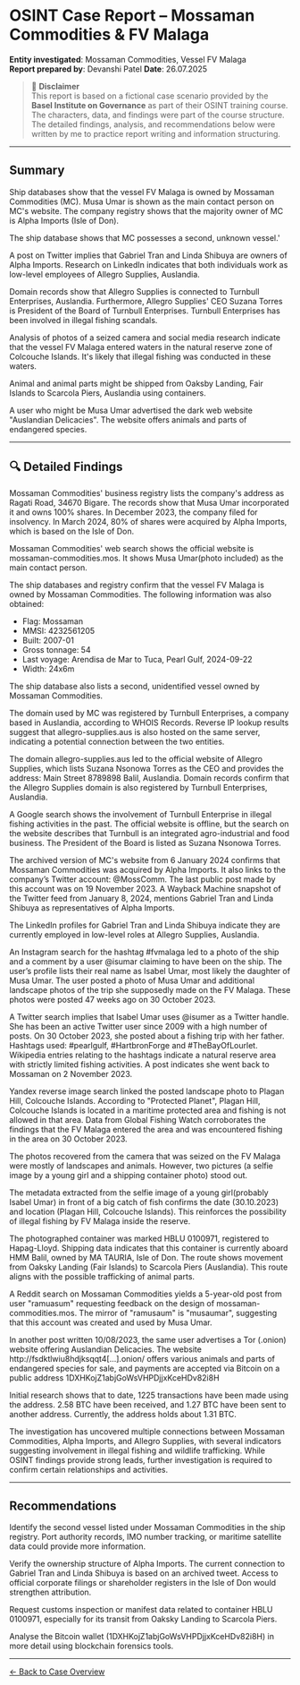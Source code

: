 # OSINT Case Report – Mossaman Commodities & FV Malaga  

**Entity investigated**: Mossaman Commodities, Vessel FV Malaga  
**Report prepared by**: Devanshi Patel 
**Date**: 26.07.2025 

> 📌 **Disclaimer**  
> This report is based on a fictional case scenario provided by the **Basel Institute on Governance** as part of their OSINT training course. The characters, data, and findings were part of the course structure. The detailed findings, analysis, and recommendations below were written by me to practice report writing and information structuring.

---

## Summary

Ship databases show that the vessel FV Malaga is owned by Mossaman Commodities (MC). Musa Umar is shown as the main contact person on MC's website. The company registry shows that the majority owner of MC is Alpha Imports (Isle of Don).

The ship database shows that MC possesses a second, unknown vessel.'

A post on Twitter implies that Gabriel Tran and Linda Shibuya are owners of Alpha Imports. Research on LinkedIn indicates that both individuals work as low-level employees of Allegro Supplies, Auslandia.

Domain records show that Allegro Supplies is connected to Turnbull Enterprises, Auslandia. Furthermore, Allegro Supplies' CEO Suzana Torres is President of the Board of Turnbull Enterprises. Turnbull Enterprises has been involved in illegal fishing scandals.

Analysis of photos of a seized camera and social media research indicate that the vessel FV Malaga entered waters in the natural reserve zone of Colcouche Islands. It's likely that illegal fishing was conducted in these waters.

Animal and animal parts might be shipped from Oaksby Landing, Fair Islands to Scarcola Piers, Auslandia using containers.

A user who might be Musa Umar advertised the dark web website "Auslandian Delicacies". The website offers animals and parts of endangered species.

---

## 🔍 Detailed Findings

Mossaman Commodities' business registry lists the company's address as Ragati Road, 34670 Bigare. The records show that Musa Umar incorporated it and owns 100% shares. In December 2023, the company filed for insolvency. In March 2024, 80% of shares were acquired by Alpha Imports, which is based on the Isle of Don.

Mossaman Commodities' web search shows the official website is mossaman-commodities.mos. It shows Musa Umar(photo included) as the main contact person. 

The ship databases and registry confirm that the vessel FV Malaga is owned by Mossaman Commodities. The following information was also obtained: 
- Flag: Mossaman
- MMSI: 4232561205
- Built: 2007-01
- Gross tonnage: 54
- Last voyage: Arendisa de Mar to Tuca, Pearl Gulf, 2024-09-22
- Width: 24x6m

The ship database also lists a second, unidentified vessel owned by Mossaman Commodities.

The domain used by MC was registered by Turnbull Enterprises, a company based in Auslandia, according to WHOIS Records. Reverse IP lookup results suggest that allegro-supplies.aus is also hosted on the same server, indicating a potential connection between the two entities.

The domain allegro-supplies.aus led to the official website of Allegro Supplies, which lists Suzana Nsonowa Torres as the CEO and provides the address: Main Street 8789898 Balil, Auslandia. Domain records confirm that the Allegro Supplies domain is also registered by Turnbull Enterprises, Auslandia.

A Google search shows the involvement of Turnbull Enterprise in illegal fishing activities in the past. The official website is offline, but the search on the website describes that Turnbull is an integrated agro-industrial and food business. The President of the Board is listed as Suzana Nsonowa Torres.

The archived version of MC's website from 6 January 2024 confirms that Mossaman Commodities was acquired by Alpha Imports. It also links to the company’s Twitter account: @MossComm. The last public post made by this account was on 19 November 2023. A Wayback Machine snapshot of the Twitter feed from January 8, 2024, mentions Gabriel Tran and Linda Shibuya as representatives of Alpha Imports.

The LinkedIn profiles for Gabriel Tran and Linda Shibuya indicate they are currently employed in low-level roles at Allegro Supplies, Auslandia.

An Instagram search for the hashtag #fvmalaga led to a photo of the ship and a comment by a user @isumar claiming to have been on the ship. The user’s profile lists their real name as Isabel Umar, most likely the daughter of Musa Umar. The user posted a photo of Musa Umar and additional landscape photos of the trip she supposedly made on the FV Malaga. These photos were posted 47 weeks ago on 30 October 2023.

A Twitter search implies that Isabel Umar uses @isumer as a Twitter handle. She has been an active Twitter user since 2009 with a high number of posts. On 30 October 2023, she posted about a fishing trip with her father. Hashtags used: #pearlgulf, #HartbronForge and #TheBayOfLourlet. Wikipedia entries relating to the hashtags indicate a natural reserve area with strictly limited fishing activities. A post indicates she went back to Mossaman on 2 November 2023.

Yandex reverse image search linked the posted landscape photo to Plagan Hill, Colcouche Islands. According to "Protected Planet", Plagan Hill, Colcouche Islands is located in a maritime protected area and fishing is not allowed in that area. Data from Global Fishing Watch corroborates the findings that the FV Malaga entered the area and was encountered fishing in the area on 30 October 2023. 

The photos recovered from the camera that was seized on the FV Malaga were mostly of landscapes and animals. However, two pictures (a selfie image by a young girl and a shipping container photo) stood out. 

The metadata extracted from the selfie image of a young girl(probably Isabel Umar) in front of a big catch of fish confirms the date (30.10.2023) and location (Plagan Hill, Colcouche Islands). This reinforces the possibility of illegal fishing by FV Malaga inside the reserve.

The photographed container was marked HBLU 0100971, registered to Hapag-Lloyd. Shipping data indicates that this container is currently aboard HMM Balil, owned by MA TAURIA, Isle of Don. The route shows movement from Oaksky Landing (Fair Islands) to Scarcola Piers (Auslandia). This route aligns with the possible trafficking of animal parts.

A Reddit search on Mossaman Commodities yields a 5-year-old post from user "ramuasum" requesting feedback on the design of mossaman-commodities.mos. The mirror of "ramusaum" is "musaumar", suggesting that this account was created and used by Musa Umar. 

In another post written 10/08/2023, the same user advertises a Tor (.onion) website offering Auslandian Delicacies. The website http://fsdktlwiu8hdjksqqt4[...].onion/ offers various animals and parts of endangered species for sale, and payments are accepted via Bitcoin on a public address 1DXHKojZ1abjGoWsVHPDjjxKceHDv82i8H

Initial research shows that to date, 1225 transactions have been made using the address. 2.58 BTC have been received, and 1.27 BTC have been sent to another address. Currently, the address holds about 1.31 BTC.

The investigation has uncovered multiple connections between Mossaman Commodities, Alpha Imports, and Allegro Supplies, with several indicators suggesting involvement in illegal fishing and wildlife trafficking. While OSINT findings provide strong leads, further investigation is required to confirm certain relationships and activities.

---

## Recommendations

Identify the second vessel listed under Mossaman Commodities in the ship registry. Port authority records, IMO number tracking, or maritime satellite data could provide more information.

Verify the ownership structure of Alpha Imports. The current connection to Gabriel Tran and Linda Shibuya is based on an archived tweet. Access to official corporate filings or shareholder registers in the Isle of Don would strengthen attribution.

Request customs inspection or manifest data related to container HBLU 0100971, especially for its transit from Oaksky Landing to Scarcola Piers. 

Analyse the Bitcoin wallet (1DXHKojZ1abjGoWsVHPDjjxKceHDv82i8H) in more detail using blockchain forensics tools.
  
---

[← Back to Case Overview](./1_Case_Overview.md)

